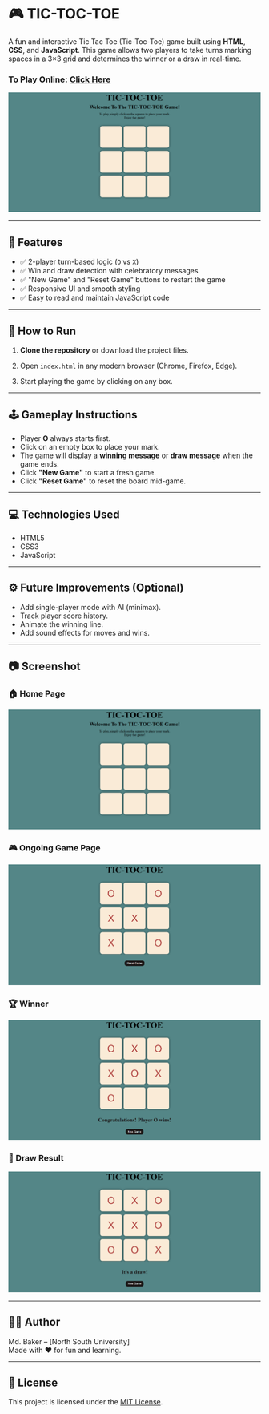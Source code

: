 # 🎮 TIC-TOC-TOE

A fun and interactive Tic Tac Toe (Tic-Toc-Toe) game built using **HTML**, **CSS**, and **JavaScript**. This game allows two players to take turns marking spaces in a 3×3 grid and determines the winner or a draw in real-time.

### To Play Online: [Click Here](https://mdbakerfarhad.github.io/TIC-TOC-TOE/)

![Tic-Toc-Toe Screenshot](https://github.com/mdbakerfarhad/TIC-TOC-TOE/blob/main/assets/Home%20page.png)

---

## 🧠 Features

- ✅ 2-player turn-based logic (`O` vs `X`)
- ✅ Win and draw detection with celebratory messages
- ✅ "New Game" and "Reset Game" buttons to restart the game
- ✅ Responsive UI and smooth styling
- ✅ Easy to read and maintain JavaScript code

---

## 🚀 How to Run

1. **Clone the repository** or download the project files.

2. Open `index.html` in any modern browser (Chrome, Firefox, Edge).

3. Start playing the game by clicking on any box.

---

## 🕹️ Gameplay Instructions

- Player **O** always starts first.
- Click on an empty box to place your mark.
- The game will display a **winning message** or **draw message** when the game ends.
- Click **"New Game"** to start a fresh game.
- Click **"Reset Game"** to reset the board mid-game.

---

## 💻 Technologies Used

- HTML5
- CSS3
- JavaScript

---

## ⚙️ Future Improvements (Optional)

- Add single-player mode with AI (minimax).
- Track player score history.
- Animate the winning line.
- Add sound effects for moves and wins.

---

## 📷 Screenshot

### 🏠 Home Page
![Gameplay Screenshot](https://github.com/mdbakerfarhad/TIC-TOC-TOE/blob/main/assets/Home%20page.png)


### 🎮 Ongoing Game Page
![Gameplay Screenshot](https://github.com/mdbakerfarhad/TIC-TOC-TOE/blob/main/assets/Ongoing%20Game.png)


### 🏆 Winner
![Gameplay Screenshot](https://github.com/mdbakerfarhad/TIC-TOC-TOE/blob/main/assets/Winner.png)


### 🤝 Draw Result
![Gameplay Screenshot](https://github.com/mdbakerfarhad/TIC-TOC-TOE/blob/main/assets/Draw%20Game.png)

---

## 🧑‍💻 Author

Md. Baker – [North South University]  
Made with ❤️ for fun and learning.

---

## 📜 License

This project is licensed under the [MIT License](LICENSE).

